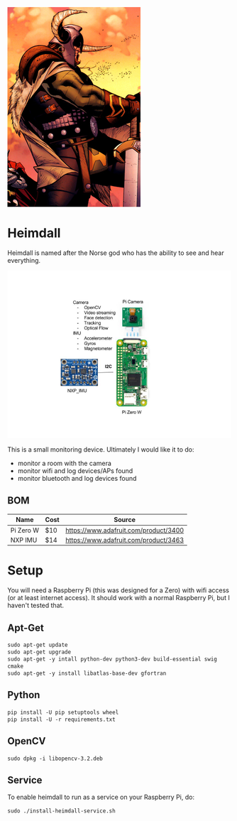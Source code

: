 ![](pics/heimdall.jpg)

# Heimdall

Heimdall is named after the Norse god who has the ability to see and hear everything.

![](pics/mote-2.jpg)

This is a small monitoring device. Ultimately I would like it to do:

- monitor a room with the camera
- monitor wifi and log devices/APs found
- monitor bluetooth and log devices found

## BOM

| Name | Cost | Source |
|---|---|---|
| Pi Zero W | $10 | https://www.adafruit.com/product/3400 |
| NXP IMU   | $14 | https://www.adafruit.com/product/3463 |

# Setup

You will need a Raspberry Pi (this was designed for a Zero) with wifi access
(or at least internet access). It should work with a normal Raspberry Pi, but
I haven't tested that.

## Apt-Get

    sudo apt-get update
    sudo apt-get upgrade
    sudo apt-get -y intall python-dev python3-dev build-essential swig cmake
    sudo apt-get -y install libatlas-base-dev gfortran

## Python

    pip install -U pip setuptools wheel
    pip install -U -r requirements.txt

## OpenCV

    sudo dpkg -i libopencv-3.2.deb

## Service

To enable heimdall to run as a service on your Raspberry Pi, do:

    sudo ./install-heimdall-service.sh
